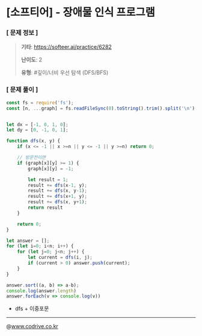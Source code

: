 # [소프티어] - 장애물 인식 프로그램

### [ 문제 정보 ]
> **기타**: https://softeer.ai/practice/6282
> 
> **난이도**: 2
>
> **유형**: #깊이/너비 우선 탐색 (DFS/BFS)


### [ 문제 풀이 ]
```JavaScript
const fs = require('fs');
const [n, ...graph] = fs.readFileSync(0).toString().trim().split('\n').map((v, i) => i === 0 ? parseInt(v) : v.split('').map(Number))


let dx = [-1, 0, 1, 0];
let dy = [0, -1, 0, 1];

function dfs(x, y) {
    if (x <= -1 || x >=n || y <= -1 || y >=n) return 0;

    // 방문전이면
    if (graph[x][y] >= 1) {
        graph[x][y] = -1;

        let result = 1;
        result += dfs(x-1, y);
        result += dfs(x, y-1);
        result += dfs(x+1, y);
        result += dfs(x, y+1);
        return result
    }

    return 0;
}

let answer = [];
for (let i=0; i<n; i++) {
    for (let j=0; j<n; j++) {
        let current = dfs(i, j);
        if (current > 0) answer.push(current);
    }
}

answer.sort((a, b) => a-b);
console.log(answer.length)
answer.forEach(v => console.log(v))
```
* dfs + 이중포문


---
@www.codrive.co.kr